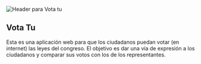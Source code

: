 ![Header para Vota tu](http://i.imgur.com/koBj5.png "Vota tu")


## Vota Tu

Esta es una aplicación web para que los ciudadanos puedan votar (en internet) las leyes del congreso.
El objetivo es dar una vía de expresión a los ciudadanos y comparar sus votos con los de los representantes.
